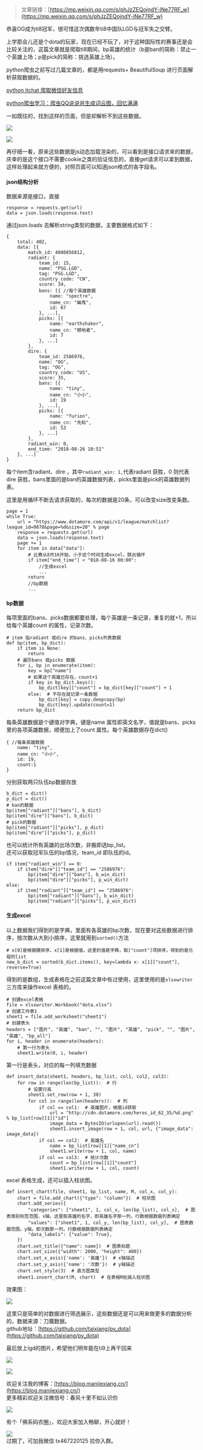 > 文章链接：[https://mp.weixin.qq.com/s/phJzZEQojndY-iNe77RF_w](https://mp.weixin.qq.com/s/phJzZEQojndY-iNe77RF_w)

恭喜OG成为ti8冠军，很可惜这次偶数年ti8中国队LGD与冠军失之交臂。

上学那会儿还是个dota的玩家，现在已经不玩了，对于这种国际性的赛事还是会比较关注的，这篇文章就是爬取ti8期间，bp英雄的统计（b是ban的简称：禁止一个英雄上场；p是pick的简称：挑选英雄上场）。   

python爬虫之前写过几篇文章的，都是用requests+ BeautifulSoup 进行页面解析获取数据的。  

[python itchat 爬取微信好友信息](https://mp.weixin.qq.com/s/4EXgR4GkriTnAzVxluJxmg)   

[python爬虫学习：爬虫QQ说说并生成词云图，回忆满满](https://mp.weixin.qq.com/s/ukpZ2TPiP4cDRF_f7PGMXw)   

一如既往的，找到这样的页面，但是却解析不到这些数据。  

![](https://user-gold-cdn.xitu.io/2018/8/26/165759d6d3d5d662?w=1180&h=400&f=jpeg&s=107830)   

![](https://user-gold-cdn.xitu.io/2018/8/26/165759fccfd41c67?w=1180&h=300&f=jpeg&s=61095)  


再仔细一看，原来这些数据是js动态加载渲染的，可以看到是接口请求来的数据，庆幸的是这个接口不需要cookie之类的验证信息的，直接get请求可以拿到数据，这样处理起来就方便的，对照页面可以知道json格式的各字段名。  
#### json结构分析

数据来源是接口，直接
```
response = requests.get(url)
data = json.loads(response.text)
```
通过json.loads 去解析string类型的数据，主要数据格式如下：
```
{
    total: 402,
    data: [{
    	match_id: 4080856812,
    	radiant: {
    		team_id: 15,
    		name: "PSG.LGD",
    		tag: "PSG.LGD",
    		country_code: "CN",
    		score: 34,
    		bans: [{ //每个英雄数据
    			name: "spectre",
    			name_cn: "幽鬼",
    			id: 67
    		}, ...],
    		picks: [{
    			name: "earthshaker",
    			name_cn: "撼地者",
    			id: 7
    		}, ...]
    	},
    	dire: {
    		team_id: 2586976,
    		name: "OG",
    		tag: "OG",
    		country_code: "US",
    		score: 35,
    		bans: [{
    			name: "tiny",
    			name_cn: "小小",
    			id: 19
    		}, ...],
    		picks: [{
    			name: "furion",
    			name_cn: "先知",
    			id: 53
    		}, ...]
    	},
    	radiant_win: 0,
    	end_time: "2018-08-26 10:51"
    }, ...]
}
```
每个item含radiant、dire ，其中`radiant_win: 1,`代表radiant 获胜，0 则代表dire 获胜。bans里面的是ban的英雄数据列表，picks里面是pick的英雄数据列表。  

这里是用循环不断去请求获取的，每次的数据是20条，可以改变size改变条数。
```
page = 1
while True:
    url = "https://www.dotamore.com/api/v1/league/matchlist?league_id=9870&page=%d&size=20" % page
    response = requests.get(url)
    data = json.loads(response.text)
    page += 1
    for item in data["data"]:
        # 比赛从8月16开始，小于这个时间生成excel，跳出循环
        if item["end_time"] < "018-08-16 00:00":
            //生成excel
            ...
        return
        //bp数据
        ...
```
#### bp数据
每项里面的bans、picks数据都要处理，每个英雄是一条记录，重复的就+1，所以给每个英雄count 的属性，记录次数。
```
# item 指radiant 或dire 的bans、picks列表数据
def bp(item, bp_dict):
    if item is None:
        return
    # 遍历bans 或picks 数据
    for i, bp in enumerate(item):
        key = bp["name"]
        # 如果这个英雄已存在，count+1
        if key in bp_dict.keys():
            bp_dict[key]["count"] = bp_dict[key]["count"] + 1
        else:  # 不存在就记录一条数据
            bp_dict[key] = copy.deepcopy(bp)
            bp_dict[key].update(count=1)
    return bp_dict
```
每条英雄数据是个键值对字典，键是name 属性即英文名字，值就是bans、picks里的各项英雄数据，顺便加上了count 属性。每个英雄数据存在dict()
```
{ //每条英雄数据
    name: "tiny",
    name_cn: "小小",
    id: 19,
    count:1
}
```
分别获取两只队伍bp数据存放
```
b_dict = dict()
p_dict = dict()
# ban的数据
bp(item["radiant"]["bans"], b_dict)
bp(item["dire"]["bans"], b_dict)
# pick的数据
bp(item["radiant"]["picks"], p_dict)
bp(item["dire"]["picks"], p_dict)
```
也可以统计所有英雄的出场次数，非搬即选bp_list。   
还可以获取冠军队伍的bp情况，team_id 即队伍的id。
```
if item["radiant_win"] == 0:
    if item["dire"]["team_id"] == "2586976":
        bp(item["dire"]["bans"], b_win_dict)
        bp(item["dire"]["picks"], p_win_dict)
else:
    if item["radiant"]["team_id"] == "2586976":
        bp(item["radiant"]["bans"], b_win_dict)
        bp(item["radiant"]["picks"], p_win_dict)
```

#### 生成excel
以上数据我们得到的是字典，里面有各英雄的bp次数，现在要对这些数据进行排序，按次数从大到小排序，这里就用到`sorted()`方法
```
# x[0]是根据键排序，x[1]是根据值，这里的值是字典，取["count"]项排序，得到的是元祖的list
new_b_dict = sorted(b_dict.items(), key=lambda x: x[1]["count"], reverse=True)
```
得到的是数组，生成表格在之前这篇文章中有过使用，这里使用的是`xlsxwriter`三方库来操作excel 表格的。
```
# 创建excel表格
file = xlsxwriter.Workbook("dota.xlsx")
# 创建工作表1
sheet1 = file.add_worksheet("sheet1")
# 创建表头
headers = ["图片", "英雄", "ban", "", "图片", "英雄", "pick", "", "图片", "英雄", "bp_all"]
for i, header in enumerate(headers):
    # 第一行为表头
    sheet1.write(0, i, header)
```
第一行是表头，对应的每一列填充数据
```
def insert_data(sheet1, headers, bp_list, col1, col2, col3):
    for row in range(len(bp_list)):  # 行
        # 设置行高
        sheet1.set_row(row + 1, 30)
        for col in range(len(headers)):  # 列
            if col == col1:  # 英雄图片，根据id获取
                url = "http://cdn.dotamore.com/heros_id_62_35/%d.png" % bp_list[row][1]["id"]
                image_data = BytesIO(urlopen(url).read())
                sheet1.insert_image(row + 1, col, url, {"image_data": image_data})
            if col == col2:  # 英雄名
                name = bp_list[row][1]["name_cn"]
                sheet1.write(row + 1, col, name)
            if col == col3:  # 统计次数
                count = bp_list[row][1]["count"]
                sheet1.write(row + 1, col, count)
```
excel 表格生成，还可以插入柱状图。
```
def insert_chart(file, sheet1, bp_list, name, M, col_x, col_y):
    chart = file.add_chart({"type": "column"})  # 柱状图
    chart.add_series({
        "categories": ["sheet1", 1, col_x, len(bp_list), col_x],  # 图表类别标签范围，x轴，这里取英雄的名字，即英雄名字那一列，行数根据数据列表确定
        "values": ["sheet1", 1, col_y, len(bp_list), col_y],  # 图表数据范围，y轴，即次数那一列，行数根据数据列表确定
        "data_labels": {"value": True},
    })
    chart.set_title({"name": name})  # 图表标题
    chart.set_size({"width": 2000, "height": 400})
    chart.set_x_axis({'name': '英雄'})  # x轴描述
    chart.set_y_axis({'name': '次数'})  # y轴描述
    chart.set_style(3)  # 直方图类型
    sheet1.insert_chart(M, chart)  # 在表格M处插入柱状图
```

效果图：  

![](https://user-gold-cdn.xitu.io/2018/8/26/16575f2fca63bd60?w=1768&h=400&f=jpeg&s=121142)  

这里只是简单的对数据进行筛选展示，这些数据还是可以用来做更多的数据分析的，数据来源：刀魔数据。  
github地址：[https://github.com/taixiang/py_dota](https://github.com/taixiang/py_dota)

最后放上lgd的图片，希望他们明年能在ti9上再干回来

![](https://user-gold-cdn.xitu.io/2018/8/26/16575fc0bf3f5c3e?w=589&h=320&f=jpeg&s=52026)

![](https://img.dota2.com.cn/dota2/bd/f4/bdf45f32a3b0c34245934617a8df09561535234984.jpg)  

欢迎关注我的博客：[https://blog.manjiexiang.cn/](https://blog.manjiexiang.cn/)  
更多精彩欢迎关注微信号：春风十里不如认识你    

![](https://user-gold-cdn.xitu.io/2018/8/12/1652cd77eaebeb98?w=900&h=540&f=jpeg&s=64949)    


有个「佛系码农圈」，欢迎大家加入畅聊，开心就好！  

![](https://user-gold-cdn.xitu.io/2018/8/26/1657601a61354786?w=188&h=250&f=jpeg&s=40793)   
过期了，可加我微信 tx467220125 拉你入群。
